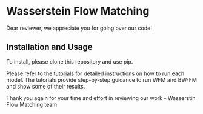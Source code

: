 Wasserstein Flow Matching
======================

Dear reviewer, we appreciate you for going over our code! 

## Installation and Usage

To install, please clone this repository and use pip. 

Please refer to the tutorials for detailed instructions on how to run each model. The tutorials provide step-by-step guidance to run WFM and BW-FM and show some of their results.

Thank you again for your time and effort in reviewing our work - 
Wasserstin Flow Matching team
